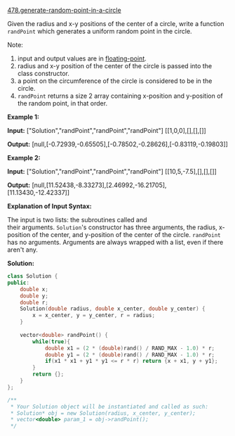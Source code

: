 [478.generate-random-point-in-a-circle](https://leetcode.com/problems/generate-random-point-in-a-circle/)  

Given the radius and x-y positions of the center of a circle, write a function `randPoint` which generates a uniform random point in the circle.

Note:

1.  input and output values are in [floating-point](https://www.webopedia.com/TERM/F/floating_point_number.html).
2.  radius and x-y position of the center of the circle is passed into the class constructor.
3.  a point on the circumference of the circle is considered to be in the circle.
4.  `randPoint` returns a size 2 array containing x-position and y-position of the random point, in that order.

**Example 1:**

  
**Input:** \["Solution","randPoint","randPoint","randPoint"\] \[\[1,0,0\],\[\],\[\],\[\]\]
  
**Output:** \[null,\[-0.72939,-0.65505\],\[-0.78502,-0.28626\],\[-0.83119,-0.19803\]\]
  

**Example 2:**

  
**Input:** \["Solution","randPoint","randPoint","randPoint"\] \[\[10,5,-7.5\],\[\],\[\],\[\]\]
  
**Output:** \[null,\[11.52438,-8.33273\],\[2.46992,-16.21705\],\[11.13430,-12.42337\]\]

**Explanation of Input Syntax:**

The input is two lists: the subroutines called and their arguments. `Solution`'s constructor has three arguments, the radius, x-position of the center, and y-position of the center of the circle. `randPoint` has no arguments. Arguments are always wrapped with a list, even if there aren't any.  



**Solution:**  

```cpp
class Solution {
public:
    double x;
    double y;
    double r;
    Solution(double radius, double x_center, double y_center) {
        x = x_center, y = y_center, r = radius;
    }
    
    vector<double> randPoint() {
        while(true){
            double x1 = (2 * (double)rand() / RAND_MAX - 1.0) * r;
            double y1 = (2 * (double)rand() / RAND_MAX - 1.0) * r;
            if(x1 * x1 + y1 * y1 <= r * r) return {x + x1, y + y1};
        }
        return {};
    }
};

/**
 * Your Solution object will be instantiated and called as such:
 * Solution* obj = new Solution(radius, x_center, y_center);
 * vector<double> param_1 = obj->randPoint();
 */
```
      